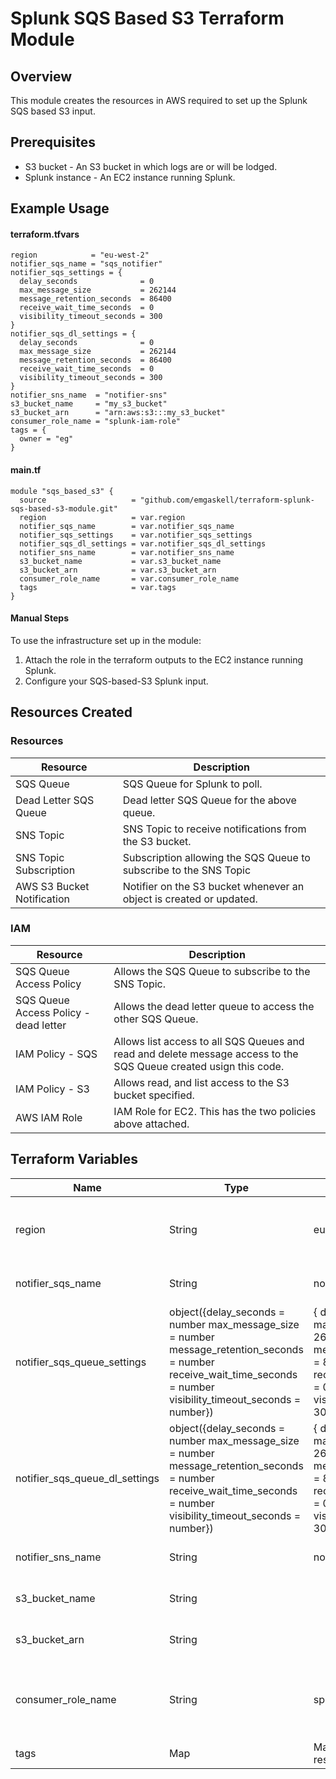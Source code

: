 # Splunk SQS Based S3 Terraform Module

## Overview

This module creates the resources in AWS required to set up the Splunk SQS based S3 input. 

## Prerequisites

- S3 bucket - An S3 bucket in which logs are or will be lodged.
- Splunk instance - An EC2 instance running Splunk.

## Example Usage

#### terraform.tfvars

```
region            = "eu-west-2"
notifier_sqs_name = "sqs_notifier"
notifier_sqs_settings = {
  delay_seconds              = 0
  max_message_size           = 262144
  message_retention_seconds  = 86400
  receive_wait_time_seconds  = 0
  visibility_timeout_seconds = 300
}
notifier_sqs_dl_settings = {
  delay_seconds              = 0
  max_message_size           = 262144
  message_retention_seconds  = 86400
  receive_wait_time_seconds  = 0
  visibility_timeout_seconds = 300
}
notifier_sns_name  = "notifier-sns"
s3_bucket_name     = "my_s3_bucket"
s3_bucket_arn      = "arn:aws:s3:::my_s3_bucket"
consumer_role_name = "splunk-iam-role"
tags = {
  owner = "eg"
}
```

#### main.tf

```
module "sqs_based_s3" {
  source                   = "github.com/emgaskell/terraform-splunk-sqs-based-s3-module.git"
  region                   = var.region
  notifier_sqs_name        = var.notifier_sqs_name
  notifier_sqs_settings    = var.notifier_sqs_settings
  notifier_sqs_dl_settings = var.notifier_sqs_dl_settings
  notifier_sns_name        = var.notifier_sns_name
  s3_bucket_name           = var.s3_bucket_name
  s3_bucket_arn            = var.s3_bucket_arn
  consumer_role_name       = var.consumer_role_name
  tags                     = var.tags
}
```

#### Manual Steps

To use the infrastructure set up in the module:
1. Attach the role in the terraform outputs to the EC2 instance running Splunk.
2. Configure your SQS-based-S3 Splunk input.

## Resources Created

### Resources

| Resource | Description |
|---|---|
| SQS Queue | SQS Queue for Splunk to poll. |
| Dead Letter SQS Queue | Dead letter SQS Queue for the above queue. |
| SNS Topic | SNS Topic to receive notifications from the S3 bucket. |
| SNS Topic Subscription | Subscription allowing the SQS Queue to subscribe to the SNS Topic |
| AWS S3 Bucket Notification | Notifier on the S3 bucket whenever an object is created or updated. |

### IAM

| Resource | Description |
|---|---|
| SQS Queue Access Policy | Allows the SQS Queue to subscribe to the SNS Topic. |
| SQS Queue Access Policy - dead letter | Allows the dead letter queue to access the other SQS Queue. |
| IAM Policy - SQS | Allows list access to all SQS Queues and read and delete message access to the SQS Queue created usign this code. |
| IAM Policy - S3 | Allows read, and list access to the S3 bucket specified. |
| AWS IAM Role | IAM Role for EC2. This has the two policies above attached. |

## Terraform Variables

| Name | Type | Default | Description |
|---|---|---|---|
| region | String | eu-west-2 | AWS Region in which to deploy resources. |
| notifier_sqs_name | String | notifier_sqs | Name of the SQS Queue. |
| notifier_sqs_queue_settings | object({delay_seconds              = number max_message_size           = number message_retention_seconds  = number receive_wait_time_seconds  = number visibility_timeout_seconds = number}) | { delay_seconds              = 0 max_message_size           = 262144 message_retention_seconds  = 86400 receive_wait_time_seconds  = 0 visibility_timeout_seconds = 300 } |
| notifier_sqs_queue_dl_settings | object({delay_seconds              = number max_message_size           = number message_retention_seconds  = number receive_wait_time_seconds  = number visibility_timeout_seconds = number}) | { delay_seconds              = 0 max_message_size           = 262144 message_retention_seconds  = 86400 receive_wait_time_seconds  = 0 visibility_timeout_seconds = 300 } |
| notifier_sns_name | String | notifier_sns | Name of the SNS Topic. |
| s3_bucket_name | String | | Name of the existing S3 bucket. |
| s3_bucket_arn | String | | ARN of the existing ARN |
| consumer_role_name | String | splunk_sqs_s3_access | Name of the IAM Role to attach to the Splunk instance. |
| tags | Map | Map of KV pairs to tag resources with. |

